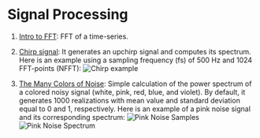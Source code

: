 # Signal Processing

1. [Intro to FFT](http://nbviewer.jupyter.org/github/rilma/SignalProcessing/blob/master/notebook/IntroFFT.ipynb): FFT of a time-series.

2. [Chirp signal](https://github.com/rilma/SignalProcessing/blob/master/scripts/chirpwave.py): It generates an upchirp signal and computes its spectrum. Here is an example using a sampling frequency (fs) of 500 Hz and 1024 FFT-points (NFFT):
                  ![Chirp example](https://github.com/rilma/SignalProcessing/blob/master/scripts/chirpwave.png)
                  
3. [The Many Colors of Noise](https://github.com/rilma/SignalProcessing/blob/master/scripts/colornoise.py): Simple calculation of the power spectrum of a colored noisy signal (white, pink, red, blue, and violet). By default, it generates 1000 realizations with mean value and standard deviation equal to 0 and 1, respectively. Here is an example of a pink noise signal and its corresponding spectrum:
                  ![Pink Noise Samples](https://github.com/rilma/SignalProcessing/blob/master/scripts/pink_samples.png)
                  ![Pink Noise Spectrum](https://github.com/rilma/SignalProcessing/blob/master/scripts/pink_spectrum.png)
